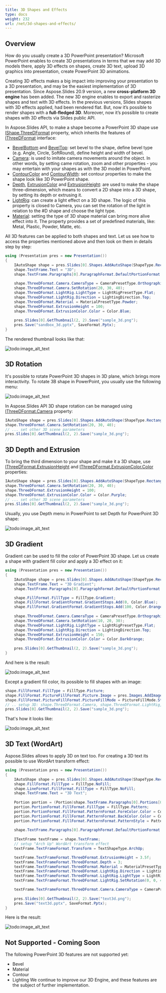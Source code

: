 ```yaml
---
title: 3D Shapes and Effects
type: docs
weight: 232
url: /net/3d-shapes-and-effects/
---
```



## Overview
How do you usually create a 3D PowerPoint presentation?
Microsoft PowerPoint enables to create 3D presentations in terms that we may add 3D models there, apply 3D effects on shapes, 
create 3D text, upload 3D graphics into presentation, create PowerPoint 3D animations. 

Creating 3D effects makes a big impact into improving your presentation to a 3D presentation, and may be the easiest implementation of 3D presentation. 
Since Aspose.Slides 20.9 version, a new **cross-platform 3D engine** has been added. The new 3D engine enables 
to export and rasterize shapes and text with 3D effects. In the previous versions, 
Slides shapes with 3D effects applied, had been rendered flat. But, now it’s possible to 
render shapes with a **full-fledged 3D**.
Moreover, now it’s possible to create shapes with 3D effects via Slides public API.

In Aspose.Slides API, to make 
a shape become a PowerPoint 3D shape use [IShape.ThreeDFormat](https://apireference.aspose.com/slides/net/aspose.slides/ishape/properties/threedformat) property, 
which inherits the features of [IThreeDFormat](https://apireference.aspose.com/slides/net/aspose.slides/ithreedformat) interface:
- [BevelBottom](https://apireference.aspose.com/slides/net/aspose.slides/ithreedformat/properties/bevelbottom) 
and [BevelTop](https://apireference.aspose.com/slides/net/aspose.slides/ithreedformat/properties/beveltop): set bevel to the shape, define bevel type (e.g. Angle, Circle, SoftRound), define height and width of bevel.
- [Camera](https://apireference.aspose.com/slides/net/aspose.slides/ithreedformat/properties/camera): is used to imitate camera movements around the object. In other words, by setting came rotation, zoom and other properties - you may entertain with your 
shapes as with the 3D model in PowerPoint.
- [ContourColor](https://apireference.aspose.com/slides/net/aspose.slides/ithreedformat/properties/contourcolor) 
and [ContourWidth](https://apireference.aspose.com/slides/net/aspose.slides/ithreedformat/properties/contourwidth): set contour properties to make the shape look like 3D PowerPoint shape.
- [Depth](https://apireference.aspose.com/slides/net/aspose.slides/ithreedformat/properties/depth), 
[ExtrusionColor](https://apireference.aspose.com/slides/net/aspose.slides/ithreedformat/properties/extrusioncolor) 
and [ExtrusionHeight](https://apireference.aspose.com/slides/net/aspose.slides/ithreedformat/properties/extrusionheight): are used to make the shape three-dimension, which means to convert a 2D shape into a 3D shape, 
by setting its depth or extrusing it.
- [LightRig](https://apireference.aspose.com/slides/net/aspose.slides/ithreedformat/properties/lightrig): can create a light effect on a 3D shape. The logic of this property is closed to Camera, you can set the rotation of the light 
in relation to the #D shape and choose the light type.
- [Material](https://apireference.aspose.com/slides/net/aspose.slides/ithreedformat/properties/material): setting the type of 3D shape material can bring more alive effect into it. The property provides a set of predefined materials, like: 
Metal, Plastic, Powder, Matte, etc.  

All 3D features can be applied to both shapes and text. Let us see how to access the properties mentioned above and then look on them in details step by step:
``` csharp 
using (Presentation pres = new Presentation())
{
    IAutoShape shape = pres.Slides[0].Shapes.AddAutoShape(ShapeType.Rectangle, 200, 150, 200, 200);
    shape.TextFrame.Text = "3D";
    shape.TextFrame.Paragraphs[0].ParagraphFormat.DefaultPortionFormat.FontHeight = 64;
    
    shape.ThreeDFormat.Camera.CameraType = CameraPresetType.OrthographicFront;
    shape.ThreeDFormat.Camera.SetRotation(20, 30, 40);
    shape.ThreeDFormat.LightRig.LightType = LightRigPresetType.Flat;
    shape.ThreeDFormat.LightRig.Direction = LightingDirection.Top;
    shape.ThreeDFormat.Material = MaterialPresetType.Powder; 
    shape.ThreeDFormat.ExtrusionHeight = 100;
    shape.ThreeDFormat.ExtrusionColor.Color = Color.Blue;
    
    pres.Slides[0].GetThumbnail(2, 2).Save("sample_3d.png");
    pres.Save("sandbox_3d.pptx", SaveFormat.Pptx);
}
```

The rendered thumbnail looks like that:

![todo:image_alt_text](img_01_01.png)

## 3D Rotation
It's possible to rotate PowerPoint 3D shapes in 3D plane, which brings more interactivity. To rotate 3В shape in PowerPoint, you usually use the following menu:

![todo:image_alt_text](img_02_01.png)

In Aspose.Slides API 3D shape rotation can be managed using [IThreeDFormat.Camera](https://apireference.aspose.com/slides/net/aspose.slides/ithreedformat/properties/camera) property:

``` csharp
IAutoShape shape = pres.Slides[0].Shapes.AddAutoShape(ShapeType.Rectangle, 200, 150, 200, 200);
shape.ThreeDFormat.Camera.SetRotation(20, 30, 40);
// ... set other 3D scene parameters
pres.Slides[0].GetThumbnail(2, 2).Save("sample_3d.png");
```

## 3D Depth and Extrusion
To bring the third dimension to your shape and make it a 3D shape, use [IThreeDFormat.ExtrusionHeight](https://apireference.aspose.com/slides/net/aspose.slides/ithreedformat/properties/extrusionheight) 
and [IThreeDFormat.ExtrusionColor.Color](https://apireference.aspose.com/slides/net/aspose.slides/ithreedformat/properties/extrusioncolor) properties:

``` csharp
IAutoShape shape = pres.Slides[0].Shapes.AddAutoShape(ShapeType.Rectangle, 200, 150, 200, 200);
shape.ThreeDFormat.Camera.SetRotation(20, 30, 40);
shape.ThreeDFormat.ExtrusionHeight = 100;
shape.ThreeDFormat.ExtrusionColor.Color = Color.Purple;
// ... set other 3D scene parameters
pres.Slides[0].GetThumbnail(2, 2).Save("sample_3d.png");
```

Usually, you use Depth menu in PowerPoint to set Depth for PowerPoint 3D shape:

![todo:image_alt_text](img_02_02.png)


## 3D Gradient
Gradient can be used to fill the color of PowerPoint 3D shape. Let us create a shape with gradient fill color and apply a 3D effect on it:

``` csharp
using (Presentation pres = new Presentation())
{
    IAutoShape shape = pres.Slides[0].Shapes.AddAutoShape(ShapeType.Rectangle, 200, 150, 250, 250);
    shape.TextFrame.Text = "3D Gradient";
    shape.TextFrame.Paragraphs[0].ParagraphFormat.DefaultPortionFormat.FontHeight = 64;

    shape.FillFormat.FillType = FillType.Gradient;
    shape.FillFormat.GradientFormat.GradientStops.Add(0, Color.Blue);
    shape.FillFormat.GradientFormat.GradientStops.Add(100, Color.Orange);
   
    shape.ThreeDFormat.Camera.CameraType = CameraPresetType.OrthographicFront;
    shape.ThreeDFormat.Camera.SetRotation(10, 20, 30);
    shape.ThreeDFormat.LightRig.LightType = LightRigPresetType.Flat;
    shape.ThreeDFormat.LightRig.Direction = LightingDirection.Top;
    shape.ThreeDFormat.ExtrusionHeight = 150;
    shape.ThreeDFormat.ExtrusionColor.Color = Color.DarkOrange;
   
    pres.Slides[0].GetThumbnail(2, 2).Save("sample_3d.png");
}
```

And here is the result:

![todo:image_alt_text](img_02_03.png)
  
Except a gradient fill color, its possible to fill shapes with an image:
``` csharp
shape.FillFormat.FillType = FillType.Picture;
shape.FillFormat.PictureFillFormat.Picture.Image = pres.Images.AddImage(File.ReadAllBytes("image.jpg"));
shape.FillFormat.PictureFillFormat.PictureFillMode = PictureFillMode.Stretch;
// .. setup 3D: shape.ThreeDFormat.Camera, shape.ThreeDFormat.LightRig, shape.ThreeDFormat.Extrusion* properties
pres.Slides[0].GetThumbnail(2, 2).Save("sample_3d.png");
```


That's how it looks like:

![todo:image_alt_text](img_02_04.png)

## 3D Text (WordArt)
Aspose.Slides allows to apply 3D on text too. For creating a 3D text its possible to use WordArt transform effect:

``` csharp
using (Presentation pres = new Presentation())
{
    IAutoShape shape = pres.Slides[0].Shapes.AddAutoShape(ShapeType.Rectangle, 200, 150, 250, 250);
    shape.FillFormat.FillType = FillType.NoFill;
    shape.LineFormat.FillFormat.FillType = FillType.NoFill;
    shape.TextFrame.Text = "3D Text";
   
    Portion portion = (Portion)shape.TextFrame.Paragraphs[0].Portions[0];
    portion.PortionFormat.FillFormat.FillType = FillType.Pattern;
    portion.PortionFormat.FillFormat.PatternFormat.ForeColor.Color = Color.DarkOrange;
    portion.PortionFormat.FillFormat.PatternFormat.BackColor.Color = Color.White;
    portion.PortionFormat.FillFormat.PatternFormat.PatternStyle = PatternStyle.LargeGrid;
   
    shape.TextFrame.Paragraphs[0].ParagraphFormat.DefaultPortionFormat.FontHeight = 128;
   
    ITextFrame textFrame = shape.TextFrame;
    // setup "Arch Up" WordArt transform effect
    textFrame.TextFrameFormat.Transform = TextShapeType.ArchUp;

    textFrame.TextFrameFormat.ThreeDFormat.ExtrusionHeight = 3.5f;
    textFrame.TextFrameFormat.ThreeDFormat.Depth = 3;
    textFrame.TextFrameFormat.ThreeDFormat.Material = MaterialPresetType.Plastic;
    textFrame.TextFrameFormat.ThreeDFormat.LightRig.Direction = LightingDirection.Top;
    textFrame.TextFrameFormat.ThreeDFormat.LightRig.LightType = LightRigPresetType.Balanced;
    textFrame.TextFrameFormat.ThreeDFormat.LightRig.SetRotation(0, 0, 40);

    textFrame.TextFrameFormat.ThreeDFormat.Camera.CameraType = CameraPresetType.PerspectiveContrastingRightFacing;
   
    pres.Slides[0].GetThumbnail(2, 2).Save("text3d.png");
    pres.Save("text3d.pptx", SaveFormat.Pptx);
}
```

Here is the result:

![todo:image_alt_text](img_02_05.png)

 
## Not Supported - Coming Soon
The following PowerPoint 3D features are not supported yet: 
- Bevel
- Material
- Contour
- Lighting
We continue to improve our 3D Engine, and these features are the subject of further implementation.

 

